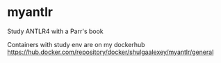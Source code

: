 # myantlr
Study ANTLR4 with a Parr's book

Containers with study env are on my dockerhub https://hub.docker.com/repository/docker/shulgaalexey/myantlr/general
